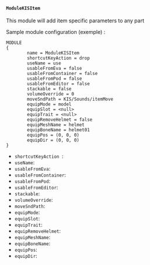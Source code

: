 #### `ModuleKISItem`

This module will add item specific parameters to any part 

Sample module configuration (exemple) :
```
MODULE
{
        name = ModuleKISItem
        shortcutKeyAction = drop
        useName = use
        usableFromEva = false
        usableFromContainer = false
        usableFromPod = false
        usableFromEditor = false
        stackable = false
        volumeOverride = 0
        moveSndPath = KIS/Sounds/itemMove
        equipMode = model
        equipSlot = <null>
        equipTrait = <null>
        equipRemoveHelmet = false
        equipMeshName = helmet
        equipBoneName = helmet01
        equipPos = (0, 0, 0)
        equipDir = (0, 0, 0)
}
```

- `shortcutKeyAction `: 
- `useName`: 
- `usableFromEva`: 
- `usableFromContainer`: 
- `usableFromPod`: 
- `usableFromEditor`: 
- `stackable`: 
- `volumeOverride`: 
- `moveSndPath`: 
- `equipMode`: 
- `equipSlot`: 
- `equipTrait`: 
- `equipRemoveHelmet`: 
- `equipMeshName`: 
- `equipBoneName`: 
- `equipPos`: 
- `equipDir`: 